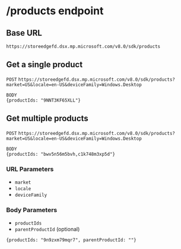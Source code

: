 # /products endpoint

## Base URL
`https://storeedgefd.dsx.mp.microsoft.com/v8.0/sdk/products`

## Get a single product

`POST`
`https://storeedgefd.dsx.mp.microsoft.com/v8.0/sdk/products?market=US&locale=en-US&deviceFamily=Windows.Desktop`

```
BODY
{productIds: "9NNT3KF65XLL"}
```

## Get multiple products

`POST`
`https://storeedgefd.dsx.mp.microsoft.com/v8.0/sdk/products?market=US&locale=en-US&deviceFamily=Windows.Desktop`

```
BODY
{productIds: "bwv5n56m5bvh,c1k748m3xp5d"}
``` 

### URL Parameters

- `market`
- `locale`
- `deviceFamily`

### Body Parameters
- `productIds`
- `parentProductId` (optional)

```
{productIds: "9n9zxm79mqr7", parentProductId: ""}
```
